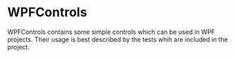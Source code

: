 # WPFControls
WPFControls contains some simple controls which can be used in WPF projects.
Their usage is best described by the tests whih are included in the project.
